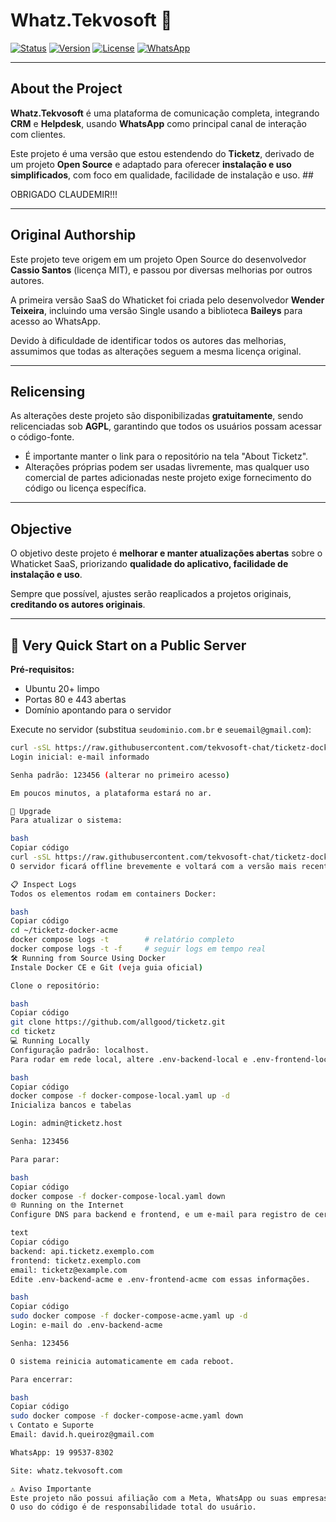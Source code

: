 # Whatz.Tekvosoft 🚀

[![Status](https://img.shields.io/badge/status-active-brightgreen)](https://whatz.tekvosoft.com)
[![Version](https://img.shields.io/badge/version-1.0.0-blue)](https://github.com/tekvosoft-chat/whatz.tekvosoft)
[![License](https://img.shields.io/badge/license-AGPL-lightgrey)](LICENSE)
[![WhatsApp](https://img.shields.io/badge/WhatsApp-Chat%20Now-brightgreen)](https://wa.me/5519995378302)

---

## About the Project

**Whatz.Tekvosoft** é uma plataforma de comunicação completa, integrando **CRM** e **Helpdesk**, usando **WhatsApp** como principal canal de interação com clientes.

Este projeto é uma versão que estou estendendo do **Ticketz**, derivado de um projeto **Open Source** e adaptado para oferecer **instalação e uso simplificados**, com foco em qualidade, facilidade de instalação e uso. ## 

OBRIGADO CLAUDEMIR!!!

---

## Original Authorship

Este projeto teve origem em um projeto Open Source do desenvolvedor **Cassio Santos** (licença MIT), e passou por diversas melhorias por outros autores.  

A primeira versão SaaS do Whaticket foi criada pelo desenvolvedor **Wender Teixeira**, incluindo uma versão Single usando a biblioteca **Baileys** para acesso ao WhatsApp.  

Devido à dificuldade de identificar todos os autores das melhorias, assumimos que todas as alterações seguem a mesma licença original.  

---

## Relicensing

As alterações deste projeto são disponibilizadas **gratuitamente**, sendo relicenciadas sob **AGPL**, garantindo que todos os usuários possam acessar o código-fonte.  

- É importante manter o link para o repositório na tela "About Ticketz".  
- Alterações próprias podem ser usadas livremente, mas qualquer uso comercial de partes adicionadas neste projeto exige fornecimento do código ou licença específica.

---

## Objective

O objetivo deste projeto é **melhorar e manter atualizações abertas** sobre o Whaticket SaaS, priorizando **qualidade do aplicativo, facilidade de instalação e uso**.  

Sempre que possível, ajustes serão reaplicados a projetos originais, **creditando os autores originais**.

---

## 🚀 Very Quick Start on a Public Server

**Pré-requisitos:**
- Ubuntu 20+ limpo
- Portas 80 e 443 abertas
- Domínio apontando para o servidor

Execute no servidor (substitua `seudominio.com.br` e `seuemail@gmail.com`):

```bash
curl -sSL https://raw.githubusercontent.com/tekvosoft-chat/ticketz-docker-acme/main/setup.sh | sudo bash -s seudominio.com.br seuemail@gmail.com
Login inicial: e-mail informado

Senha padrão: 123456 (alterar no primeiro acesso)

Em poucos minutos, a plataforma estará no ar.

🔄 Upgrade
Para atualizar o sistema:

bash
Copiar código
curl -sSL https://raw.githubusercontent.com/tekvosoft-chat/ticketz-docker-acme/refs/heads/main/update.sh | sudo bash
O servidor ficará offline brevemente e voltará com a versão mais recente.

📋 Inspect Logs
Todos os elementos rodam em containers Docker:

bash
Copiar código
cd ~/ticketz-docker-acme
docker compose logs -t        # relatório completo
docker compose logs -t -f     # seguir logs em tempo real
🛠 Running from Source Using Docker
Instale Docker CE e Git (veja guia oficial)

Clone o repositório:

bash
Copiar código
git clone https://github.com/allgood/ticketz.git
cd ticketz
💻 Running Locally
Configuração padrão: localhost.
Para rodar em rede local, altere .env-backend-local e .env-frontend-local com o IP desejado (ex: 192.168.0.10).

bash
Copiar código
docker compose -f docker-compose-local.yaml up -d
Inicializa bancos e tabelas

Login: admin@ticketz.host

Senha: 123456

Para parar:

bash
Copiar código
docker compose -f docker-compose-local.yaml down
🌐 Running on the Internet
Configure DNS para backend e frontend, e um e-mail para registro de certificado:

text
Copiar código
backend: api.ticketz.exemplo.com
frontend: ticketz.exemplo.com
email: ticketz@example.com
Edite .env-backend-acme e .env-frontend-acme com essas informações.

bash
Copiar código
sudo docker compose -f docker-compose-acme.yaml up -d
Login: e-mail do .env-backend-acme

Senha: 123456

O sistema reinicia automaticamente em cada reboot.

Para encerrar:

bash
Copiar código
sudo docker compose -f docker-compose-acme.yaml down
📞 Contato e Suporte
Email: david.h.queiroz@gmail.com

WhatsApp: 19 99537-8302

Site: whatz.tekvosoft.com

⚠️ Aviso Importante
Este projeto não possui afiliação com a Meta, WhatsApp ou suas empresas.
O uso do código é de responsabilidade total do usuário.
